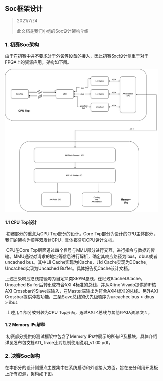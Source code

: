 ## Soc框架设计

> 2021/7/24
>
> 此文档是我们小组的Soc设计架构介绍



### 1. 初赛Soc架构

​		由于在初赛中并不要求对于外设等设备的接入，因此初赛Soc设计侧重于对于FPGA上的资源应用，架构如下图。

![Soc_arch](资料图片/Soc_arch.png)

#### 1.1 CPU Top设计

​		初赛部分的重点为CPU Top部分的设计。Core Top部分为设计的CPU主体部分，我们的架构为顺序双发射CPU，具体报告见CPU设计文档。

​		CPU在Core Top层面通过四个信号与MMU部分进行交互，进行指令与数据的传输。MMU通过对请求的地址等信息进行解析，确定其响应路径为ibus，dbus或者uncached bus。其中L1i Cache实现为ICache，L1d Cache实现为DCache，Uncached实现为Uncached Buffer。具体报告见Cache设计文档。

​		上述三条响应总线路径均为自定义类SRAM总线，在经过ICacheDCache，Uncached Buffer后转化成符合AXI 4标准的总线，并从Xilinx Vivado提供的IP核AXI Crossbar的Slave端输入，在Master端输出为符合AXI4标准的总线。另外AXI Crossbar提供仲裁功能，三条Slave总线的优先级顺序为uncached bus > dbus > ibus.

​		上述几个部分被封装为CPU Top层面，通过AXI 4总线与其他FPGA资源交互。

#### 1.2 Memory IPs解释

​		初赛部分提供的测试框架中包含了Memory IPs中展示的所有IP及模块，具体介绍详见发布包文档A11_Trace比对机制使用说明_v1.00.pdf。



### 2. 决赛Soc架构

​		在本部分的设计侧重点主要集中在系统启动和外设接入方面，旨在充分利用开发板上所有资源，架构如下图。

